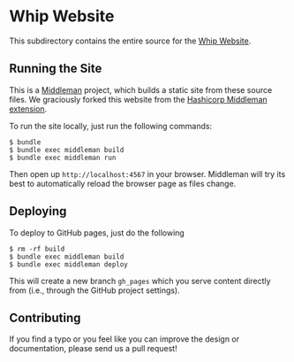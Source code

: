 # Whip Website

This subdirectory contains the entire source for the [Whip Website](http://www.whip.services). 

## Running the Site

This is a [Middleman](http://middlemanapp.com) project, which builds a static site from these source files. We graciously forked this website from the [Hashicorp Middleman extension](https://github.com/hashicorp/middleman-hashicorp).


To run the site locally, just run the following commands:

```
$ bundle
$ bundle exec middleman build
$ bundle exec middleman run
```

Then open up `http://localhost:4567` in your browser. Middleman will try its best
to automatically reload the browser page as files change.

## Deploying

To deploy to GitHub pages, just do the following

```
$ rm -rf build
$ bundle exec middleman build
$ bundle exec middleman deploy
```

This will create a new branch `gh_pages` which you serve content directly from 
(i.e., through the GitHub project settings).


## Contributing

If you find a typo or you feel like you can improve the design or documentation, please
send us a pull request!
